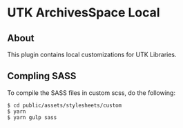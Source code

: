 # UTK ArchivesSpace Local

## About

This plugin contains local customizations for UTK Libraries.

## Compling SASS

To compile the SASS files in custom scss, do the following:

``` console
$ cd public/assets/stylesheets/custom
$ yarn
$ yarn gulp sass
```

